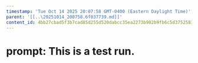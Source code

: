 ```yaml
---
timestamp: 'Tue Oct 14 2025 20:07:58 GMT-0400 (Eastern Daylight Time)'
parent: '[[..\20251014_200758.6f037739.md]]'
content_id: 4bb27cbad5f3b7cad85d255d520dabcc35ea2273b902b9fb6c5d37525833aa28
---
```


# prompt: This is a test run.
